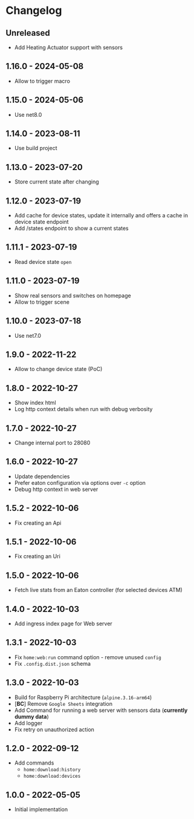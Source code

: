 # Changelog

<!-- There is always Unreleased section on the top. Subsections (Add, Changed, Fix, Removed) should be Add as needed. -->
## Unreleased
- Add Heating Actuator support with sensors

## 1.16.0 - 2024-05-08
- Allow to trigger macro

## 1.15.0 - 2024-05-06
- Use net8.0

## 1.14.0 - 2023-08-11
- Use build project

## 1.13.0 - 2023-07-20
- Store current state after changing

## 1.12.0 - 2023-07-19
- Add cache for device states, update it internally and offers a cache in device state endpoint
- Add /states endpoint to show a current states

## 1.11.1 - 2023-07-19
- Read device state `open`

## 1.11.0 - 2023-07-19
- Show real sensors and switches on homepage
- Allow to trigger scene

## 1.10.0 - 2023-07-18
- Use net7.0

## 1.9.0 - 2022-11-22
- Allow to change device state (PoC)

## 1.8.0 - 2022-10-27
- Show index html
- Log http context details when run with debug verbosity

## 1.7.0 - 2022-10-27
- Change internal port to 28080

## 1.6.0 - 2022-10-27
- Update dependencies
- Prefer eaton configuration via options over `-c` option
- Debug http context in web server

## 1.5.2 - 2022-10-06
- Fix creating an Api

## 1.5.1 - 2022-10-06
- Fix creating an Uri

## 1.5.0 - 2022-10-06
- Fetch live stats from an Eaton controller (for selected devices ATM)

## 1.4.0 - 2022-10-03
- Add ingress index page for Web server

## 1.3.1 - 2022-10-03
- Fix `home:web:run` command option - remove unused `config`
- Fix `.config.dist.json` schema

## 1.3.0 - 2022-10-03
- Build for Raspberry Pi architecture (`alpine.3.16-arm64`)
- [**BC**] Remove `Google Sheets` integration
- Add Command for running a web server with sensors data (**currently dummy data**)
- Add logger
- Fix retry on unauthorized action

## 1.2.0 - 2022-09-12
- Add commands
    - `home:download:history`
    - `home:download:devices`

## 1.0.0 - 2022-05-05
- Initial implementation

